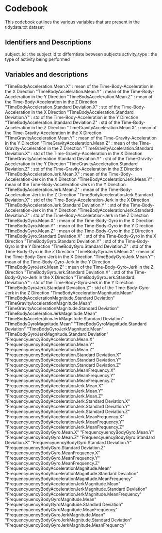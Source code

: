 # Codebook

This codebook outlines the various variables that are present in the tidydata.txt dataset

## Identifiers and Descriptions

subject_Id 		: the subject id to differntiate between subjects
activity_type 	: the type of activity being performed

## Variables and descriptions
<p>
"TimeBodyAcceleration.Mean.X"    						: mean of the Time-Body-Acceleration in the X Direction
"TimeBodyAcceleration.Mean.Y"							: mean of the Time-Body-Acceleration in the Y Direction
"TimeBodyAcceleration.Mean.Z"							: mean of the Time-Body-Acceleration in the Z Direction
"TimeBodyAcceleration.Standard Deviation.X"         	: std of the Time-Body-Acceleration in the X Direction            
"TimeBodyAcceleration.Standard Deviation.Y"   	      	: std of the Time-Body-Acceleration in the Y Direction            
"TimeBodyAcceleration.Standard Deviation.Z"     	    : std of the Time-Body-Acceleration in the Z Direction             
"TimeGravityAcceleration.Mean.X"                    	: mean of the Time-Gravity-Acceleration in the X Direction            
"TimeGravityAcceleration.Mean.Y"                    	: mean of the Time-Gravity-Acceleration in the Y Direction            
"TimeGravityAcceleration.Mean.Z"                    	: mean of the Time-Gravity-Acceleration in the Z Direction
"TimeGravityAcceleration.Standard Deviation.X"      	: std of the Time-Gravity-Acceleration in the X Direction            
"TimeGravityAcceleration.Standard Deviation.Y"      	: std of the Time-Gravity-Acceleration in the Y Direction                    
"TimeGravityAcceleration.Standard Deviation.Z"     	 	: std of the Time-Gravity-Acceleration in the Z Direction                   
"TimeBodyAccelerationJerk.Mean.X"                   	: mean of the Time-Body-Acceleration-Jerk in the X Direction                    
"TimeBodyAccelerationJerk.Mean.Y"                   	: mean of the Time-Body-Acceleration-Jerk in the Y Direction             
"TimeBodyAccelerationJerk.Mean.Z"                   	: mean of the Time-Body-Acceleration-Jerk in the Z Direction              
"TimeBodyAccelerationJerk.Standard Deviation.X"     	: std of the Time-Body-Acceleration-Jerk in the X Direction              
"TimeBodyAccelerationJerk.Standard Deviation.Y"     	: std of the Time-Body-Acceleration-Jerk in the Y Direction             
"TimeBodyAccelerationJerk.Standard Deviation.Z"     	: std of the Time-Body-Acceleration-Jerk in the Z Direction              
"TimeBodyGyro.Mean.X"                               	: mean of the Time-Body-Gyro in the X Direction             
"TimeBodyGyro.Mean.Y"                               	: mean of the Time-Body-Gyro in the Y Direction            
"TimeBodyGyro.Mean.Z"                               	: mean of the Time-Body-Gyro in the Z Direction            
"TimeBodyGyro.Standard Deviation.X"                 	: std of the Time-Body-Gyro in the X Direction            
"TimeBodyGyro.Standard Deviation.Y"                 	: std of the Time-Body-Gyro in the Y Direction            
"TimeBodyGyro.Standard Deviation.Z"                 	: std of the Time-Body-Gyro in the Z Direction            
"TimeBodyGyroJerk.Mean.X"                           	: mean of the Time-Body-Gyro-Jerk in the X Direction            
"TimeBodyGyroJerk.Mean.Y"                           	: mean of the Time-Body-Gyro-Jerk in the Y Direction             
"TimeBodyGyroJerk.Mean.Z"                           	: mean of the Time-Body-Gyro-Jerk in the Z Direction             
"TimeBodyGyroJerk.Standard Deviation.X"             	: std of the Time-Body-Gyro-Jerk in the X Direction              
"TimeBodyGyroJerk.Standard Deviation.Y"             	: std of the Time-Body-Gyro-Jerk in the Y Direction              
"TimeBodyGyroJerk.Standard Deviation.Z"             	: std of the Time-Body-Gyro-Jerk in the Z Direction              
"TimeBodyAccelerationMagnitude.Mean"                            
"TimeBodyAccelerationMagnitude.Standard Deviation"              
"TimeGravityAccelerationMagnitude.Mean"                         
"TimeGravityAccelerationMagnitude.Standard Deviation"           
"TimeBodyAccelerationJerkMagnitude.Mean"                        
"TimeBodyAccelerationJerkMagnitude.Standard Deviation"          
"TimeBodyGyroMagnitude.Mean"                                    
"TimeBodyGyroMagnitude.Standard Deviation"                      
"TimeBodyGyroJerkMagnitude.Mean"                                
"TimeBodyGyroJerkMagnitude.Standard Deviation"                  
"FrequencyuencyBodyAcceleration.Mean.X"                         
"FrequencyuencyBodyAcceleration.Mean.Y"                         
"FrequencyuencyBodyAcceleration.Mean.Z"                         
"FrequencyuencyBodyAcceleration.Standard Deviation.X"           
"FrequencyuencyBodyAcceleration.Standard Deviation.Y"           
"FrequencyuencyBodyAcceleration.Standard Deviation.Z"           
"FrequencyuencyBodyAcceleration.MeanFrequency.X"                
"FrequencyuencyBodyAcceleration.MeanFrequency.Y"                
"FrequencyuencyBodyAcceleration.MeanFrequency.Z"                
"FrequencyuencyBodyAccelerationJerk.Mean.X"                     
"FrequencyuencyBodyAccelerationJerk.Mean.Y"                     
"FrequencyuencyBodyAccelerationJerk.Mean.Z"                     
"FrequencyuencyBodyAccelerationJerk.Standard Deviation.X"       
"FrequencyuencyBodyAccelerationJerk.Standard Deviation.Y"       
"FrequencyuencyBodyAccelerationJerk.Standard Deviation.Z"       
"FrequencyuencyBodyAccelerationJerk.MeanFrequency.X"            
"FrequencyuencyBodyAccelerationJerk.MeanFrequency.Y"            
"FrequencyuencyBodyAccelerationJerk.MeanFrequency.Z"            
"FrequencyuencyBodyGyro.Mean.X"                                 
"FrequencyuencyBodyGyro.Mean.Y"                                 
"FrequencyuencyBodyGyro.Mean.Z"                                 
"FrequencyuencyBodyGyro.Standard Deviation.X"                   
"FrequencyuencyBodyGyro.Standard Deviation.Y"                   
"FrequencyuencyBodyGyro.Standard Deviation.Z"                   
"FrequencyuencyBodyGyro.MeanFrequency.X"                        
"FrequencyuencyBodyGyro.MeanFrequency.Y"                        
"FrequencyuencyBodyGyro.MeanFrequency.Z"                        
"FrequencyuencyBodyAccelerationMagnitude.Mean"                  
"FrequencyuencyBodyAccelerationMagnitude.Standard Deviation"    
"FrequencyuencyBodyAccelerationMagnitude.MeanFrequency"         
"FrequencyuencyBodyAccelerationJerkMagnitude.Mean"              
"FrequencyuencyBodyAccelerationJerkMagnitude.Standard Deviation"
"FrequencyuencyBodyAccelerationJerkMagnitude.MeanFrequency"     
"FrequencyuencyBodyGyroMagnitude.Mean"                          
"FrequencyuencyBodyGyroMagnitude.Standard Deviation"            
"FrequencyuencyBodyGyroMagnitude.MeanFrequency"                 
"FrequencyuencyBodyGyroJerkMagnitude.Mean"                      
"FrequencyuencyBodyGyroJerkMagnitude.Standard Deviation"        
"FrequencyuencyBodyGyroJerkMagnitude.MeanFrequency"    
</p>
